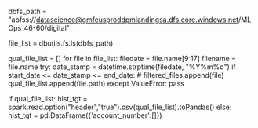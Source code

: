 dbfs_path = "abfss://datascience@gmfcusproddpmlandingsa.dfs.core.windows.net/MLOps_46-60/digital"

file_list = dbutils.fs.ls(dbfs_path)


qual_file_list = []
for file in file_list:
    filedate = file.name[9:17]
    filename = file.name
    try:
        date_stamp = datetime.strptime(filedate, "%Y%m%d")
        if start_date <= date_stamp <= end_date:
            # filtered_files.append(file)
            qual_file_list.append(file.path)
    except ValueError:
        pass
    
if qual_file_list:
    hist_tgt = spark.read.option("header","true").csv(qual_file_list).toPandas()
else:
    hist_tgt = pd.DataFrame({'account_number':[]})
